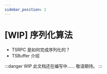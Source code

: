 ```yaml
---
sidebar_position: 2
---
```


# [WIP] 序列化算法

- TSRPC 是如何完成序列化的？
- TSBuffer 介绍

:::danger WIP
此文档还在编写中…… 敬请期待。
:::